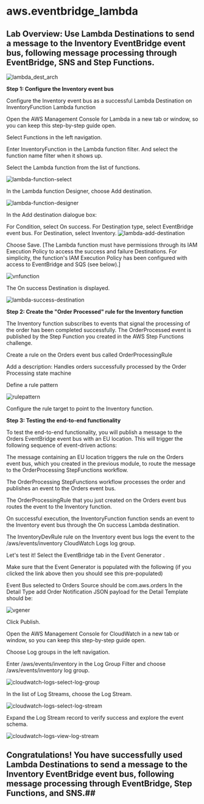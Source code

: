 # **aws.eventbridge_lambda**

## **Lab Overview:  Use Lambda Destinations to send a message to the Inventory EventBridge event bus, following message processing through EventBridge, SNS and Step Functions.** 


![lambda_dest_arch](https://user-images.githubusercontent.com/29739578/209454289-6c9d5ba1-054b-44c0-ab74-ff90faab916d.png)


**Step 1: Configure the Inventory event bus**


Configure the Inventory event bus as a successful Lambda Destination on InventoryFunction Lambda function

Open the AWS Management Console for Lambda in a new tab or window, so you can keep this step-by-step guide open.

Select Functions in the left navigation.

Enter InventoryFunction in the Lambda function filter. And select the function name filter when it shows up.

Select the Lambda function from the list of functions.

![lambda-function-select](https://user-images.githubusercontent.com/29739578/209454356-161587fc-a50b-474d-b85e-936bcde090a5.png)

In the Lambda function Designer, choose Add destination.

![lambda-function-designer](https://user-images.githubusercontent.com/29739578/209454397-d38c8130-a101-4770-b8be-8840622ca27f.png)

In the Add destination dialogue box:

For Condition, select On success.
For Destination type, select EventBridge event bus.
For Destination, select Inventory.
![lambda-add-destination](https://user-images.githubusercontent.com/29739578/209454406-64d37215-e8a0-4d53-8439-55b11c852eb1.png)

Choose Save. 
[The Lambda function must have permissions through its IAM Execution Policy to access the success and failure Destinations. For simplicity, the function's IAM Execution Policy has been configured with access to EventBridge and SQS (see below).]

![vnfunction](https://user-images.githubusercontent.com/29739578/209454428-f6407d3f-3864-46b4-b701-1b1a743b5f46.PNG)

The On success Destination is displayed.

![lambda-success-destination](https://user-images.githubusercontent.com/29739578/209454434-a2b3fea3-1a7a-4296-94ed-0cc5490485df.png)

**Step 2: Create the "Order Processed" rule for the Inventory function**

The Inventory function subscribes to events that signal the processing of the order has been completed successfully. The OrderProcessed event is published by the Step Function you created in the AWS Step Functions challenge.

Create a rule on the Orders event bus called OrderProcessingRule

Add a description: Handles orders successfully processed by the Order Processing state machine

Define a rule pattern

![rulepattern](https://user-images.githubusercontent.com/29739578/209454469-18c148fa-ccd0-4f0d-a5a8-bf48762148be.PNG)

Configure the rule target to point to the Inventory function.

**Step 3: Testing the end-to-end functionality**

To test the end-to-end functionality, you will publish a message to the Orders EventBridge event bus with an EU location. This will trigger the following sequence of event-driven actions:

The message containing an EU location triggers the rule on the Orders event bus, which you created in the previous module, to route the message to the OrderProcessing StepFunctions workflow.

The OrderProcessing StepFunctions workflow processes the order and publishes an event to the Orders event bus.

The OrderProcessingRule that you just created on the Orders event bus routes the event to the Inventory function.

On successful execution, the InventoryFunction function sends an event to the Inventory event bus through the On success Lambda destination.

The InventoryDevRule rule on the Inventory event bus logs the event to the /aws/events/inventory CloudWatch Logs log group.

Let's test it!
Select the EventBridge tab in the Event Generator .

Make sure that the Event Generator is populated with the following (if you clicked the link above then you should see this pre-populated)

Event Bus selected to Orders
Source should be com.aws.orders
In the Detail Type add Order Notification
JSON payload for the Detail Template should be:

![vgener](https://user-images.githubusercontent.com/29739578/209454494-49b06f72-147d-49d8-a084-031ddc14827c.PNG)

Click Publish.

Open the AWS Management Console for CloudWatch  in a new tab or window, so you can keep this step-by-step guide open.

Choose Log groups in the left navigation.

Enter /aws/events/inventory in the Log Group Filter and choose /aws/events/inventory log group.

![cloudwatch-logs-select-log-group](https://user-images.githubusercontent.com/29739578/209454505-e046577f-6732-4ce6-9072-3cfffe5dcb4e.png)

In the list of Log Streams, choose the Log Stream.

![cloudwatch-logs-select-log-stream](https://user-images.githubusercontent.com/29739578/209454512-3c788422-f554-4306-9732-6ac4021d54f9.png)

Expand the Log Stream record to verify success and explore the event schema.

![cloudwatch-logs-view-log-stream](https://user-images.githubusercontent.com/29739578/209454519-504b99d4-aaa7-4369-aa32-faf68ff700f5.png)

## **Congratulations! You have successfully used Lambda Destinations to send a message to the Inventory EventBridge event bus, following message processing through EventBridge, Step Functions, and SNS**.##


